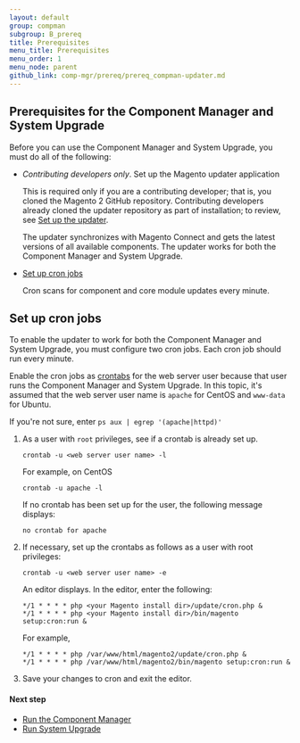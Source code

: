 ```yaml
---
layout: default
group: compman
subgroup: B_prereq
title: Prerequisites
menu_title: Prerequisites
menu_order: 1
menu_node: parent
github_link: comp-mgr/prereq/prereq_compman-updater.md
---
```


<h2 id="compman-prereq-overview">Prerequisites for the Component Manager and System Upgrade</h2>
Before you can use the Component Manager and System Upgrade, you must do all of the following:

*	*Contributing developers only*. Set up the Magento updater application

	This is required only if you are a contributing developer; that is, you cloned the Magento 2 GitHub repository. Contributing developers already cloned the updater repository as part of installation; to review, see <a href="{{ site.gdeurl }}install-gde/prereq/prereq_updater.html">Set up the updater</a>.

	The updater synchronizes with Magento Connect and gets the latest versions of all available components. The updater works for both the Component Manager and System Upgrade.
*	<a href="#compman-prereq-cron">Set up cron jobs</a>

	Cron scans for component and core module updates every minute.

<h2 id="compman-prereq-cron">Set up cron jobs</h2>
To enable the updater to work for both the Component Manager and System Upgrade, you must configure two cron jobs. Each cron job should run every minute.

Enable the cron jobs as <a href="http://ss64.com/bash/crontab.html" target="_blank">crontabs</a> for the web server user because that user runs the Component Manager and System Upgrade. In this topic, it's assumed that the web server user name is `apache` for CentOS and `www-data` for Ubuntu.

If you're not sure, enter `ps aux | egrep '(apache|httpd)'`

1.	As a user with `root` privileges, see if a crontab is already set up.

		crontab -u <web server user name> -l

	For example, on CentOS

		crontab -u apache -l

	If no crontab has been set up for the user, the following message displays:

		no crontab for apache

2.	If necessary, set up the crontabs as follows as a user with root privileges:

		crontab -u <web server user name> -e

	An editor displays. In the editor, enter the following:

		*/1 * * * * php <your Magento install dir>/update/cron.php &
		*/1 * * * * php <your Magento install dir>/bin/magento setup:cron:run &

	For example,

		*/1 * * * * php /var/www/html/magento2/update/cron.php &
		*/1 * * * * php /var/www/html/magento2/bin/magento setup:cron:run &	

3.	Save your changes to cron and exit the editor.

#### Next step

*	<a href="{{ site.gdeurl }}comp-mgr/compman-start.html">Run the Component Manager</a>
*	<a href="{{ site.gdeurl }}comp-mgr/upgrader/upgrade-start.html">Run System Upgrade</a>